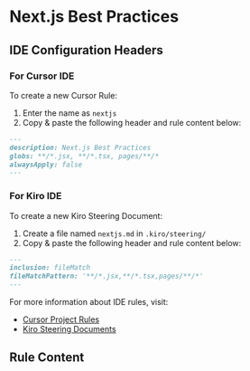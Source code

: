 # Next.js Best Practices

## IDE Configuration Headers

### For Cursor IDE

To create a new Cursor Rule:

1. Enter the name as `nextjs`
2. Copy & paste the following header and rule content below:

```markdown
---
description: Next.js Best Practices
globs: **/*.jsx, **/*.tsx, pages/**/*
alwaysApply: false
---
```

### For Kiro IDE

To create a new Kiro Steering Document:

1. Create a file named `nextjs.md` in `.kiro/steering/`
2. Copy & paste the following header and rule content below:

```markdown
---
inclusion: fileMatch
fileMatchPattern: '**/*.jsx,**/*.tsx,pages/**/*'
---
```

For more information about IDE rules, visit:
- [Cursor Project Rules](https://docs.cursor.com/context/rules#project-rules)
- [Kiro Steering Documents](https://github.com/kirolabs/kiro)

## Rule Content


